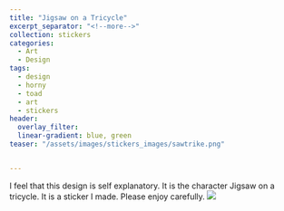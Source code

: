 ```yaml
---
title: "Jigsaw on a Tricycle"
excerpt_separator: "<!--more-->"
collection: stickers
categories:
  - Art
  - Design
tags:
  - design
  - horny
  - toad
  - art
  - stickers
header: 
  overlay_filter: 
  linear-gradient: blue, green
teaser: "/assets/images/stickers_images/sawtrike.png"


---
```

I feel that this design is self explanatory. It is the character Jigsaw on a tricycle. It is a sticker I made. Please enjoy carefully. 
![](../assets/images/stickers_images/sawtrike.png)